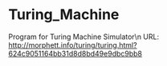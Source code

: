 # Turing_Machine
Program for Turing Machine Simulator\n
URL: http://morphett.info/turing/turing.html?624c9051164bb31d8d8bd49e9dbc9bb8
